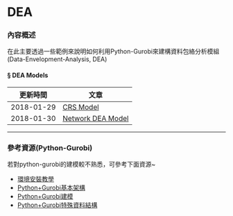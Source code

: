 # DEA

### 內容概述
在此主要透過一些範例來說明如何利用Python-Gurobi來建構資料包絡分析模組(Data-Envelopment-Analysis, DEA)

#### § DEA Models
|更新時間|文章|
|---|---|
|2018-01-29|[CRS Model](https://github.com/PO-LAB/DEA/blob/master/CRS_Model/CRS%20model.md)|
|2018-01-30|[Network DEA Model](https://github.com/PO-LAB/DEA/blob/master/Network_DEA/network_dea.md)|

--------
### 參考資源(Python-Gurobi)
若對python-gurobi的建模較不熟悉，可參考下面資源~
- [環境安裝教學](https://github.com/wurmen/Gurobi-Python/blob/master/Installation/%E5%AE%89%E8%A3%9D%E6%95%99%E5%AD%B8.md)
- [Python+Gurobi基本架構](https://github.com/wurmen/Gurobi-Python/blob/master/python-gurobi%20%20model/Python+Gurobi%E5%9F%BA%E6%9C%AC%E6%9E%B6%E6%A7%8B.md)<br>
- [Python+Gurobi建模](https://github.com/wurmen/Gurobi-Python/blob/master/python-gurobi%20%20model/Python+Gurobi%E5%BB%BA%E6%A8%A1.md)<br>
- [Python+Gurobi特殊資料結構](https://github.com/wurmen/Gurobi-Python/blob/master/python-gurobi%20%20model/Python%2BGurobi%E7%89%B9%E6%AE%8A%E8%B3%87%E6%96%99%E7%B5%90%E6%A7%8B.ipynb)

